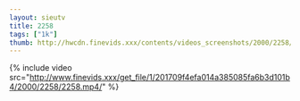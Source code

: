 ```yaml
--- 
layout: sieutv
title: 2258
tags: ["1k"]
thumb: http://hwcdn.finevids.xxx/contents/videos_screenshots/2000/2258/preview.mp4.jpg
---
```

{% include video src="http://www.finevids.xxx/get_file/1/201709f4efa014a385085fa6b3d101b4/2000/2258/2258.mp4/" %} 

